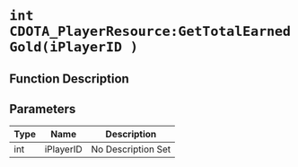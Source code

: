 # `int CDOTA_PlayerResource:GetTotalEarnedGold(iPlayerID )`
## Function Description

## Parameters
Type|Name|Description
--|--|--
int|iPlayerID|No Description Set
